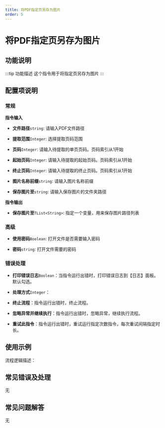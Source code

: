 ```yaml
---
title: 将PDF指定页另存为图片
order: 5
---
```


# 将PDF指定页另存为图片

## 功能说明

:::tip 功能描述
这个指令用于将指定页另存为图片
:::

## 配置项说明

### 常规

**指令输入**

- **文件路径**`string`: 请输入PDF文件路径

- **提取范围**`Integer`: 选择提取页码范围

- **页码**`Integer`: 请输入待提取的单页页码。页码索引从1开始

- **起始页码**`Integer`: 请输入待提取的起始页码。页码索引从1开始

- **终止页码**`Integer`: 请输入待提取的终止页码。页码索引从1开始

- **图片名称前缀**`string`: 请输入图片名称前缀

- **保存图片至**`string`: 请输入保存图片的文件夹路径


**指令输出**

- **保存图片至**`TList<String>`: 指定一个变量，用来保存图片路径列表

### 高级

- **使用密码**`Boolean`: 打开文件是否需要输入密码

- **密码**`string`: 打开文件需要的密码

### 错误处理

- **打印错误日志**`Boolean`：当指令运行出错时，打印错误日志到【日志】面板。默认勾选。

- **处理方式**`Integer`：

 - **终止流程**：指令运行出错时，终止流程。

 - **忽略异常并继续执行**：指令运行出错时，忽略异常，继续执行流程。

 - **重试此指令**：指令运行出错时，重试运行指定次数指令，每次重试间隔指定时长。

## 使用示例

流程逻辑描述：

## 常见错误及处理

无

## 常见问题解答

无

